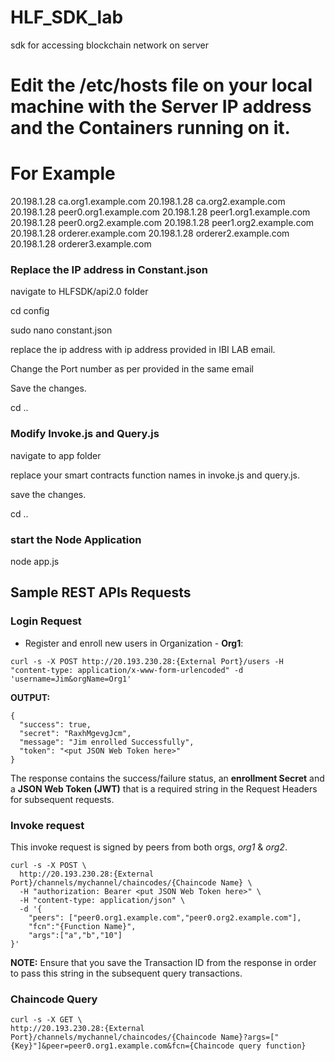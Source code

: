 # HLF_SDK_lab
sdk for accessing blockchain network on server

# Edit the /etc/hosts file on your local machine with the Server IP address and the Containers running on it.
# For Example

20.198.1.28     ca.org1.example.com
20.198.1.28     ca.org2.example.com
20.198.1.28     peer0.org1.example.com
20.198.1.28     peer1.org1.example.com
20.198.1.28     peer0.org2.example.com
20.198.1.28     peer1.org2.example.com
20.198.1.28     orderer.example.com
20.198.1.28     orderer2.example.com
20.198.1.28     orderer3.example.com


### Replace the IP address in Constant.json

navigate to HLFSDK/api2.0 folder

cd config

sudo nano constant.json

replace the ip address with ip address provided in IBI LAB email.

Change the Port number as per provided in the same email

Save the changes.

cd ..

### Modify Invoke.js and Query.js

navigate to app folder

replace your smart contracts function names in invoke.js and query.js.

save the changes.

cd ..

### start the Node Application

node app.js



## Sample REST APIs Requests

### Login Request

* Register and enroll new users in Organization - **Org1**:

`curl -s -X POST http://20.193.230.28:{External Port}/users -H "content-type: application/x-www-form-urlencoded" -d 'username=Jim&orgName=Org1'`

**OUTPUT:**

```
{
  "success": true,
  "secret": "RaxhMgevgJcm",
  "message": "Jim enrolled Successfully",
  "token": "<put JSON Web Token here>"
}
```

The response contains the success/failure status, an **enrollment Secret** and a **JSON Web Token (JWT)** that is a required string in the Request Headers for subsequent requests.

### Invoke request

This invoke request is signed by peers from both orgs, *org1* & *org2*.
```
curl -s -X POST \
  http://20.193.230.28:{External Port}/channels/mychannel/chaincodes/{Chaincode Name} \
  -H "authorization: Bearer <put JSON Web Token here>" \
  -H "content-type: application/json" \
  -d '{
	"peers": ["peer0.org1.example.com","peer0.org2.example.com"],
	"fcn":"{Function Name}",
	"args":["a","b","10"]
}'
```
**NOTE:** Ensure that you save the Transaction ID from the response in order to pass this string in the subsequent query transactions.




### Chaincode Query

```
curl -s -X GET \
http://20.193.230.28:{External Port}/channels/mychannel/chaincodes/{Chaincode Name}?args=["{Key}"]&peer=peer0.org1.example.com&fcn={Chaincode query function}



